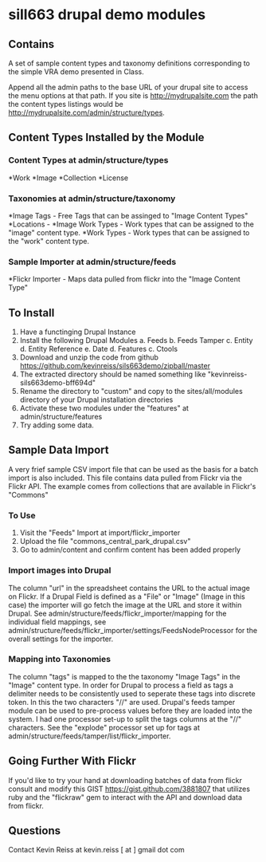 # sill663 drupal demo modules

## Contains

A set of sample content types and taxonomy definitions corresponding to
the simple VRA demo presented in Class.

Append all the admin paths to the base URL of your drupal site to access
the menu options at that path. If you site is http://mydrupalsite.com
the path the content types listings would be
http://mydrupalsite.com/admin/structure/types.


## Content Types Installed by the Module

### Content Types at admin/structure/types

*Work
*Image
*Collection
*License

### Taxonomies at admin/structure/taxonomy

*Image Tags - Free Tags that can be assinged to "Image Content Types"
*Locations - 
*Image Work Types - Work types that can be assigned to the "image"
content type.
*Work Types - Work types that can be assigned to the "work" content
type.

### Sample Importer at admin/structure/feeds

*Flickr Importer - Maps data pulled from flickr into the "Image Content
Type"
  

## To Install

1. Have a functinging Drupal Instance
2. Install the following Drupal Modules
   a. Feeds
   b. Feeds Tamper
   c. Entity 
   d. Entity Reference
   e. Date
   d. Features
   c. Ctools
3. Download and unzip the code from github
   https://github.com/kevinreiss/sils663demo/zipball/master
5. The extracted directory should be named something like
   "kevinreiss-sils663demo-bff694d"  
6. Rename the directory to "custom" and copy to the sites/all/modules directory of your Drupal installation
   directories
7. Activate these two modules under the "features" at admin/structure/features
8. Try adding some data. 


## Sample Data Import

A very frief sample CSV import file that can be used as the basis for a
batch import is also included. This file contains
data pulled from Flickr via the Flickr API. The example comes from
collections that are available in Flickr's "Commons"

### To Use

1. Visit the "Feeds" Import  at import/flickr_importer
2. Upload the file "commons_central_park_drupal.csv"
3. Go to admin/content and confirm content has been added properly

### Import images into Drupal

The column "url" in the spreadsheet contains the URL to the actual image
on Flickr. If a Drupal Field is defined as a "File" or "Image" (Image in
this case) the importer will go fetch the image at the URL and store it
within Drupal. See admin/structure/feeds/flickr_importer/mapping for the
individual field mappings, see
admin/structure/feeds/flickr_importer/settings/FeedsNodeProcessor for
the overall settings for the importer. 

### Mapping into Taxonomies

The column "tags" is mapped to the the taxonomy "Image
Tags" in the "Image" content type. In order for Drupal to process a
field as tags a delimiter needs to be consistently used to seperate
these tags into discrete token. In this the two characters "//" are
used. Drupal's feeds tamper module can be used to pre-process values
before they are loaded into the system. I had one processor set-up to
split the tags columns at the "//" characters. See the "explode"
processor set up for tags at
admin/structure/feeds/tamper/list/flickr_importer.  


## Going Further With Flickr

If you'd like to try your hand at downloading batches of data from
flickr consult and modify this GIST https://gist.github.com/3881807 that
utilizes ruby and the "flickraw" gem to interact with the API and
download data from flickr.

## Questions
Contact Kevin Reiss at kevin.reiss [ at ] gmail dot com 
